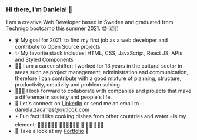 ### Hi there, I'm Daniela! 👋

I am a creative Web Developer based in Sweden and graduated from [Technigo](https://www.technigo.io/program) bootcamp this summer 2021. 😎 🇸🇪
 
- 🍀  My goal for 2021: to find my first job as a web developer and contribute to Open Source projects 
- ✨  My favorite stack includes: HTML, CSS, JavaScript, React JS, APIs and Styled Components 
- 💪🏻  I am a career shifter: I worked for 13 years in the cultural sector in areas such as project management, administration and communication, therefore I can contribute           with a good mixture of planning, structure, productivity, creativity and problem solving. 
- 🧚🏼‍♀️  I look forward to collaborate with companies and projects that make a difference in society and people's life.
- 💬  Let's connect on [LinkedIn](https://www.linkedin.com/in/danielazacarias/) or send me an email to daniela.zacarias@outlook.com
- ⚡  Fun fact: I like cooking dishes from other countries and water 💧  is my element: 🏄🏻‍♀️🌊🌊🌊  🏊🏻‍♀️🌊🌊🌊  🥽 🐠🐬 🌊🌊🌊
- 💼  Take a look at my [Portfolio](https://my-portfolio-dannuzak.netlify.app/) 👀
